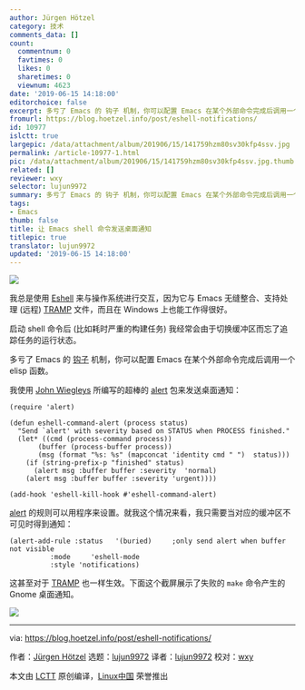 ```yaml
---
author: Jürgen Hötzel
category: 技术
comments_data: []
count:
  commentnum: 0
  favtimes: 0
  likes: 0
  sharetimes: 0
  viewnum: 4623
date: '2019-06-15 14:18:00'
editorchoice: false
excerpt: 多亏了 Emacs 的 钩子 机制，你可以配置 Emacs 在某个外部命令完成后调用一个 elisp 函数。
fromurl: https://blog.hoetzel.info/post/eshell-notifications/
id: 10977
islctt: true
largepic: /data/attachment/album/201906/15/141759hzm80sv30kfp4ssv.jpg
permalink: /article-10977-1.html
pic: /data/attachment/album/201906/15/141759hzm80sv30kfp4ssv.jpg.thumb.jpg
related: []
reviewer: wxy
selector: lujun9972
summary: 多亏了 Emacs 的 钩子 机制，你可以配置 Emacs 在某个外部命令完成后调用一个 elisp 函数。
tags:
- Emacs
thumb: false
title: 让 Emacs shell 命令发送桌面通知
titlepic: true
translator: lujun9972
updated: '2019-06-15 14:18:00'
---
```


![](/data/attachment/album/201906/15/141759hzm80sv30kfp4ssv.jpg)


我总是使用 [Eshell](https://www.gnu.org/software/emacs/manual/html_mono/eshell.html "Eshell") 来与操作系统进行交互，因为它与 Emacs 无缝整合、支持处理 (远程) [TRAMP](https://www.gnu.org/software/tramp/ "TRAMP") 文件，而且在 Windows 上也能工作得很好。


启动 shell 命令后 (比如耗时严重的构建任务) 我经常会由于切换缓冲区而忘了追踪任务的运行状态。


多亏了 Emacs 的 [钩子](https://www.gnu.org/software/emacs/manual/html_node/emacs/Hooks.html "hooks") 机制，你可以配置 Emacs 在某个外部命令完成后调用一个 elisp 函数。


我使用 [John Wiegleys](https://github.com/jwiegley "John Wiegleys") 所编写的超棒的 [alert](https://github.com/jwiegley/alert "alert") 包来发送桌面通知：



```
(require 'alert)

(defun eshell-command-alert (process status)
  "Send `alert' with severity based on STATUS when PROCESS finished."
  (let* ((cmd (process-command process))
       (buffer (process-buffer process))
       (msg (format "%s: %s" (mapconcat 'identity cmd " ")  status)))
    (if (string-prefix-p "finished" status)
      (alert msg :buffer buffer :severity  'normal)
    (alert msg :buffer buffer :severity 'urgent))))

(add-hook 'eshell-kill-hook #'eshell-command-alert)
```

[alert](https://github.com/jwiegley/alert "alert") 的规则可以用程序来设置。就我这个情况来看，我只需要当对应的缓冲区不可见时得到通知：



```
(alert-add-rule :status   '(buried)     ;only send alert when buffer not visible
          :mode     'eshell-mode
          :style 'notifications)
```

这甚至对于 [TRAMP](https://www.gnu.org/software/tramp/ "TRAMP") 也一样生效。下面这个截屏展示了失败的 `make` 命令产生的 Gnome 桌面通知。


![](/data/attachment/album/201906/15/141841i4s79i1bkd0z70t3.png)




---


via: <https://blog.hoetzel.info/post/eshell-notifications/>


作者：[Jürgen Hötzel](https://blog.hoetzel.info) 选题：[lujun9972](https://github.com/lujun9972) 译者：[lujun9972](https://github.com/lujun9972) 校对：[wxy](https://github.com/wxy)


本文由 [LCTT](https://github.com/LCTT/TranslateProject) 原创编译，[Linux中国](https://linux.cn/) 荣誉推出